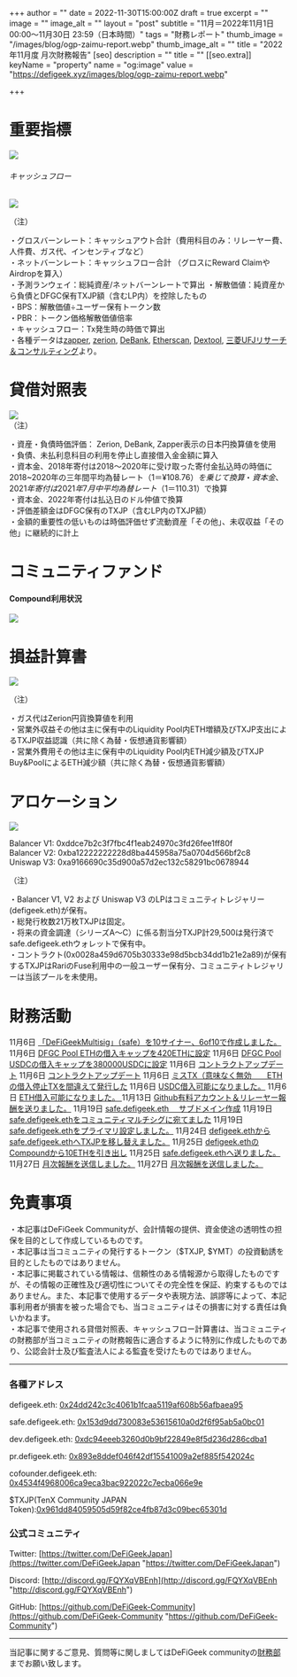 +++
author = ""
date = 2022-11-30T15:00:00Z
draft = true
excerpt = ""
image = ""
image_alt = ""
layout = "post"
subtitle = "11月＝2022年11月1日 00:00～11月30日 23:59（日本時間）"
tags = "財務レポート"
thumb_image = "/images/blog/ogp-zaimu-report.webp"
thumb_image_alt = ""
title = "2022年11月度 月次財務報告"
[seo]
description = ""
title = ""
[[seo.extra]]
keyName = "property"
name = "og:image"
value = "https://defigeek.xyz/images/blog/ogp-zaimu-report.webp"

+++
# 重要指標

![](/images/blog/22101.PNG)

###### キャッシュフロー

![](/images/blog/22113.PNG)

（注）

・グロスバーンレート：キャッシュアウト合計（費用科目のみ：リレーヤー費、人件費、ガス代、インセンティブなど）  
・ネットバーンレート：キャッシュフロー合計 （グロスにReward ClaimやAirdropを算入）  
・予測ランウェイ：総純資産/ネットバーンレートで算出 ・解散価値：純資産から負債とDFGC保有TXJP額（含むLP内）を控除したもの  
・BPS：解散価値÷ユーザー保有トークン数  
・PBR：トークン価格解散価値倍率  
・キャッシュフロー：Tx発生時の時価で算出  
・各種データは[zapper](https://t.co/lzLYnn8VGj?amp=1), [zerion](https://app.zerion.io/), [DeBank](https://debank.com/), [Etherscan](https://etherscan.io/), [Dextool](https://www.dextools.io/app/ether/pair-explorer/0xa9166690c35d900a57d2ec132c58291bc0678944), [三菱UFJリサーチ＆コンサルティング](http://www.murc-kawasesouba.jp/fx/lastmonth.php)より。

# 

# 貸借対照表

![](/images/blog/22104.PNG)  
（注）

・資産・負債時価評価： Zerion, DeBank, Zapper表示の日本円換算値を使用  
・負債、未払利息科目の利用を停止し直接借入金金額に算入  
・資本金、2018年寄付は2018～2020年に受け取った寄付金払込時の時価に2018\~2020年の三年間平均為替レート（$1＝¥108.76）を乗じて換算  
・資本金、2021年寄付は2021年7月中平均為替レート（$1＝110.31）で換算  
・資本金、2022年寄付は払込日のドル仲値で換算  
・評価差額金はDFGC保有のTXJP（含むLP内のTXJP額）  
・金額的重要性の低いものは時価評価せず流動資産「その他」、未収収益「その他」に継続的に計上

# 

# コミュニティファンド

#### **Compound利用状況**

![](/images/blog/22102.PNG)

# 

# 損益計算書

![](/images/blog/22105-1.PNG)

（注）

・ガス代はZerion円貨換算値を利用  
・営業外収益その他は主に保有中のLiquidity Pool内ETH増額及びTXJP支出によるTXJP収益認識（共に除く為替・仮想通貨影響額）  
・営業外費用その他は主に保有中のLiquidity Pool内ETH減少額及びTXJP Buy&PoolによるETH減少額（共に除く為替・仮想通貨影響額）

# 

# アロケーション

![](/images/blog/22106.PNG)

Balancer V1: 0xddce7b2c3f7fbc4f1eab24970c3fd26fee1ff80f  
Balancer V2: 0xba12222222228d8ba445958a75a0704d566bf2c8  
Uniswap V3: 0xa9166690c35d900a57d2ec132c58291bc0678944

（注）

・Balancer V1, V2 および Uniswap V3 のLPはコミュニティトレジャリー (defigeek.eth)が保有。  
・総発行枚数21万枚TXJPは固定。  
・将来の資金調達（シリーズA～C）に係る割当分TXJP計29,500は発行済でsafe.defigeek.ethウォレットで保有中。  
・コントラクト(0x0028a459d6705b30333e98d5bcb34dd1b21e2a89)が保有するTXJPはRariのFuse利用中の一般ユーザー保有分、コミュニティトレジャリーは当該プールを未使用。

# 

# 財務活動

11月6日	[「DeFiGeekMultisig」（safe）を10サイナー、6of10で作成しました。](https://etherscan.io/tx/0x362a44fb50c69012efb4cdef8d4abbad3aaf5fd71819b34274a82fd891a73c4f)
11月6日	[DFGC Pool ETHの借入キャップを420ETHに設定](https://etherscan.io/tx/0x2df29d4ddc48c4a4edd01beedc8b494faa9979d458a7de828520f3adaa00d623)
11月6日	[DFGC Pool USDCの借入キャップを380000USDCに設定](https://etherscan.io/tx/0xbf915bd1a2d433abbf2300e71c98fc35a37eb601d906a24b93a7a72a2a69841a)
11月6日	[コントラクトアップデート](https://etherscan.io/tx/0x72a403e3849d8b30ffc3d0d9597a699e6b6f61bc3572c2eee9acd6c74e971365)
11月6日	[コントラクトアップデート](https://etherscan.io/tx/0x7543dc2e19d6639bbab94339213ac424843bd3bff4007817cbad75bd2adc954f)
11月6日	[ミスTX（意味なく無効　　ETHの借入停止TXを間違えて発行した](https://etherscan.io/tx/0x377a42431c464a0013cd7ff0aedcf18a1fd5fb9ae9b31011a2fe36fe4daa92e7)
11月6日	[USDC借入可能になりました。](https://etherscan.io/tx/0xf4cece7ba545ae3c6fd619a851a4b0e2a760f91d324f8ecae8cd9916d6c71ad7)
11月6日	[ETH借入可能になりました。 ](https://etherscan.io/tx/0x513d506fff9dbda4d007cc3f05c24d18dec34c910a5fdb22c7a98970c7ec5308)
11月13日	[Github有料アカウント＆リレーヤー報酬を送りました。](https://etherscan.io/tx/0x18571d37495076827614e68ead41c08abcc1f3694a52dd2e680c54cacf52d24e)
11月19日	[safe.defigeek.eth 　サブドメイン作成](https://etherscan.io/tx/0xdf4551e6bc2af7df64dd26f649adba88249f0f98fe94f5688bf7e26c48cc1687)
11月19日	[safe.defigeek.ethをコミュニティマルチシグに宛てました](https://etherscan.io/tx/0x8dd3b03ae276076c1d787c6b0e162a9249a4833cce31b2a895b1ab4447b99cc3)
11月19日	[safe.defigeek.ethをプライマリ設定しました。](https://etherscan.io/tx/0xd4ee5d6d098120977b4d63c340924ebaf58efa1827e73f71cba84d4bf45449f1)
11月24日	[defigeek.ethからsafe.defigeek.ethへTXJPを移し替えました。](https://etherscan.io/tx/0xde783631daea101dc30ede19c8760391a22936ab8327e9db51cd64db96b54661)
11月25日	[defigeek.ethのCompoundから10ETHを引き出し](https://etherscan.io/tx/0xb2b0ad34457a7d76be01e8cfae77bcf776b29837f1d61b3e5e6c276fabd9795e)
11月25日	[safe.defigeek.ethへ送りました。](https://etherscan.io/tx/0x63c6dc18368e6d7a4ccc3d6110f62891cbdddb5b262995ebfaaf9a6786d7f606)
11月27日	[月次報酬を送信しました。](https://etherscan.io/tx/0x1ffc36633039e05edd82a64010cfe9ce736d0f8c9954226807cdc8d15c200d6b)
11月27日	[月次報酬を送信しました。](https://etherscan.io/tx/0x1ffc36633039e05edd82a64010cfe9ce736d0f8c9954226807cdc8d15c200d6b)

# 免責事項

・本記事はDeFiGeek Communityが、会計情報の提供、資金使途の透明性の担保を目的として作成しているものです。  
・本記事は当コミュニティの発行するトークン（$TXJP, $YMT）の投資勧誘を目的としたものではありません。  
・本記事に掲載されている情報は、信頼性のある情報源から取得したものですが、その情報の正確性及び適切性についてその完全性を保証、約束するものではありません。また、本記事で使用するデータや表現方法、誤謬等によって、本記事利用者が損害を被った場合でも、当コミュニティはその損害に対する責任は負いかねます。  
・本記事で使用される貸借対照表、キャッシュフロー計算書は、当コミュニティの財務部が当コミュニティの財務報告に適合するように特別に作成したものであり、公認会計士及び監査法人による監査を受けたものではありません。

***

### 各種アドレス

defigeek.eth: [0x24dd242c3c4061b1fcaa5119af608b56afbaea95](https://etherscan.io/address/0x24dd242c3c4061b1fcaa5119af608b56afbaea95)

safe.defigeek.eth: [0x153d9dd730083e53615610a0d2f6f95ab5a0bc01](https://etherscan.io/address/0x153d9dd730083e53615610a0d2f6f95ab5a0bc01)

dev.defigeek.eth: [0xdc94eeeb3260d0b9bf22849e8f5d236d286cdba1](https://etherscan.io/address/0xdc94eeeb3260d0b9bf22849e8f5d236d286cdba1)

pr.defigeek.eth: [0x893e8ddef046f42df15541009a2ef885f542024c](https://etherscan.io/address/0x893e8ddef046f42df15541009a2ef885f542024c)

cofounder.defigeek.eth: [0x4534f4968006ca9eca3bac922022c7ecba066e9e](https://etherscan.io/address/0x4534f4968006ca9eca3bac922022c7ecba066e9e)

$TXJP(TenX Community JAPAN Token):[0x961dd84059505d59f82ce4fb87d3c09bec65301d](https://etherscan.io/token/0x961dd84059505d59f82ce4fb87d3c09bec65301d)

### 公式コミュニティ

Twitter: [https://twitter.com/DeFiGeekJapan](https://twitter.com/DeFiGeekJapan "https://twitter.com/DeFiGeekJapan")

Discord: [http://discord.gg/FQYXqVBEnh](http://discord.gg/FQYXqVBEnh "http://discord.gg/FQYXqVBEnh")

GitHub: [https://github.com/DeFiGeek-Community](https://github.com/DeFiGeek-Community "https://github.com/DeFiGeek-Community")

***

当記事に関するご意見、質問等に関しましてはDeFiGeek communityの[財務部](https://discord.gg/CkM2cyTz8N)までお願い致します。
